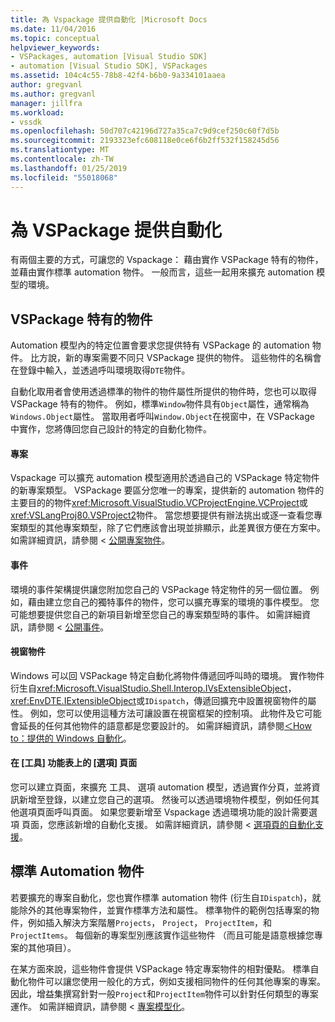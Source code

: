```yaml
---
title: 為 Vspackage 提供自動化 |Microsoft Docs
ms.date: 11/04/2016
ms.topic: conceptual
helpviewer_keywords:
- VSPackages, automation [Visual Studio SDK]
- automation [Visual Studio SDK], VSPackages
ms.assetid: 104c4c55-78b8-42f4-b6b0-9a334101aaea
author: gregvanl
ms.author: gregvanl
manager: jillfra
ms.workload:
- vssdk
ms.openlocfilehash: 50d707c42196d727a35ca7c9d9cef250c60f7d5b
ms.sourcegitcommit: 2193323efc608118e0ce6f6b2ff532f158245d56
ms.translationtype: MT
ms.contentlocale: zh-TW
ms.lasthandoff: 01/25/2019
ms.locfileid: "55018068"
---
```

# <a name="providing-automation-for-vspackages"></a>為 VSPackage 提供自動化
有兩個主要的方式，可讓您的 Vspackage： 藉由實作 VSPackage 特有的物件，並藉由實作標準 automation 物件。 一般而言，這些一起用來擴充 automation 模型的環境。  
  
## <a name="vspackage-specific-objects"></a>VSPackage 特有的物件  
 Automation 模型內的特定位置會要求您提供特有 VSPackage 的 automation 物件。 比方說，新的專案需要不同只 VSPackage 提供的物件。 這些物件的名稱會在登錄中輸入，並透過呼叫環境取得`DTE`物件。  
  
 自動化取用者會使用透過標準的物件的物件屬性所提供的物件時，您也可以取得 VSPackage 特有的物件。 例如，標準`Window`物件具有`Object`屬性，通常稱為`Windows.Object`屬性。 當取用者呼叫`Window.Object`在視窗中，在 VSPackage 中實作，您將傳回您自己設計的特定的自動化物件。  
  
#### <a name="projects"></a>專案  
 Vspackage 可以擴充 automation 模型適用於透過自己的 VSPackage 特定物件的新專案類型。 VSPackage 要區分您唯一的專案，提供新的 automation 物件的主要目的的物件<xref:Microsoft.VisualStudio.VCProjectEngine.VCProject>或<xref:VSLangProj80.VSProject2>物件。 當您想要提供有辦法挑出或逐一查看您專案類型的其他專案類型，除了它們應該會出現並排顯示，此差異很方便在方案中。 如需詳細資訊，請參閱 <<c0> [ 公開專案物件](../../extensibility/internals/exposing-project-objects.md)。  
  
#### <a name="events"></a>事件  
 環境的事件架構提供讓您附加您自己的 VSPackage 特定物件的另一個位置。 例如，藉由建立您自己的獨特事件的物件，您可以擴充專案的環境的事件模型。 您可能想要提供您自己的新項目新增至您自己的專案類型時的事件。 如需詳細資訊，請參閱 <<c0> [ 公開事件](../../extensibility/internals/exposing-events-in-the-visual-studio-sdk.md)。  
  
#### <a name="window-objects"></a>視窗物件  
 Windows 可以回 VSPackage 特定自動化將物件傳遞回呼叫時的環境。 實作物件衍生自<xref:Microsoft.VisualStudio.Shell.Interop.IVsExtensibleObject>，<xref:EnvDTE.IExtensibleObject>或`IDispatch`，傳遞回擴充中設置視窗物件的屬性。 例如，您可以使用這種方法可讓設置在視窗框架的控制項。 此物件及它可能會延長的任何其他物件的語意都是您要設計的。 如需詳細資訊，請參閱[＜How to：提供的 Windows 自動化](../../extensibility/internals/how-to-provide-automation-for-windows.md)。  
  
#### <a name="options-pages-on-the-tools-menu"></a>在 [工具] 功能表上的 [選項] 頁面  
 您可以建立頁面，來擴充 工具、 選項 automation 模型，透過實作分頁，並將資訊新增至登錄，以建立您自己的選項。 然後可以透過環境物件模型，例如任何其他選項頁面呼叫頁面。 如果您要新增至 Vspackage 透過環境功能的設計需要選項 頁面，您應該新增的自動化支援。 如需詳細資訊，請參閱 <<c0> [ 選項頁的自動化支援](../../extensibility/internals/automation-support-for-options-pages.md)。  
  
## <a name="standard-automation-objects"></a>標準 Automation 物件  
 若要擴充的專案自動化，您也實作標準 automation 物件 (衍生自`IDispatch`)，就能除外的其他專案物件，並實作標準方法和屬性。 標準物件的範例包括專案的物件，例如插入解決方案階層`Projects`， `Project`， `ProjectItem`，和`ProjectItems`。 每個新的專案型別應該實作這些物件 （而且可能是語意根據您專案的其他項目）。  
  
 在某方面來說，這些物件會提供 VSPackage 特定專案物件的相對優點。 標準自動化物件可以讓您使用一般化的方式，例如支援相同物件的任何其他專案的專案。 因此，增益集撰寫針對一般`Project`和`ProjectItem`物件可以針對任何類型的專案運作。 如需詳細資訊，請參閱 <<c0> [ 專案模型化](../../extensibility/internals/project-modeling.md)。